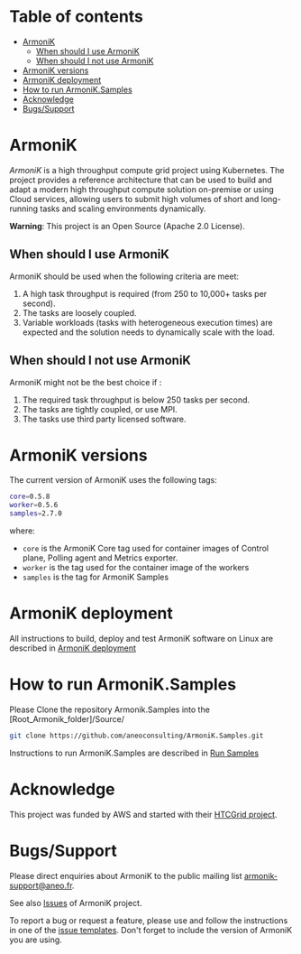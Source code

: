 # Table of contents

- [ArmoniK](#armonik)
    - [When should I use ArmoniK](#when-should-i-use-armonik)
    - [When should I not use ArmoniK](#when-should-i-not-use-armonik)
- [ArmoniK versions](#armonik-versions)
- [ArmoniK deployment](#armonik-deployment)
- [How to run ArmoniK.Samples](#how-to-run-armonik.samples)
- [Acknowledge](#acknowledge)
- [Bugs/Support](#bugs-support)

# ArmoniK

<em>ArmoniK</em> is a high throughput compute grid project using Kubernetes. The project provides a reference
architecture that can be used to build and adapt a modern high throughput compute solution on-premise or using Cloud
services, allowing users to submit high volumes of short and long-running tasks and scaling environments dynamically.

**Warning**: This project is an Open Source (Apache 2.0 License).

## When should I use ArmoniK

ArmoniK should be used when the following criteria are meet:

1. A high task throughput is required (from 250 to 10,000+ tasks per second).
2. The tasks are loosely coupled.
3. Variable workloads (tasks with heterogeneous execution times) are expected and the solution needs to dynamically
   scale with the load.

## When should I not use ArmoniK

ArmoniK might not be the best choice if :

1. The required task throughput is below 250 tasks per second.
2. The tasks are tightly coupled, or use MPI.
3. The tasks use third party licensed software.

# ArmoniK versions

The current version of ArmoniK uses the following tags:

```bash
core=0.5.8
worker=0.5.6
samples=2.7.0
```

where:

* `core` is the ArmoniK Core tag used for container images of Control plane, Polling agent and Metrics exporter.
* `worker` is the tag used for the container image of the workers
* `samples` is the tag for ArmoniK Samples

# ArmoniK deployment

All instructions to build, deploy and test ArmoniK software on Linux are described
in [ArmoniK deployment](./infrastructure/README.md)

# How to run ArmoniK.Samples

Please Clone the repository Armonik.Samples into the [Root_Armonik_folder]/Source/

```bash
git clone https://github.com/aneoconsulting/ArmoniK.Samples.git
```

Instructions to run ArmoniK.Samples are described
in [Run Samples](https://github.com/aneoconsulting/ArmoniK.Samples/blob/main/README.md)

# Acknowledge

This project was funded by AWS and started with their [HTCGrid project](https://awslabs.github.io/aws-htc-grid/).

# Bugs/Support

Please direct enquiries about ArmoniK to the public mailing
list [armonik-support@aneo.fr](mailto:armonik-support@aneo.fr).

See also [Issues](https://github.com/aneoconsulting/ArmoniK/issues) of ArmoniK project.

To report a bug or request a feature, please use and follow the instructions in one of
the [issue templates](https://github.com/aneoconsulting/ArmoniK/issues/new/choose). Don't forget to include the version
of ArmoniK you are using.
